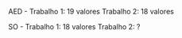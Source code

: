 AED - Trabalho 1: 19 valores    Trabalho 2: 18 valores

SO - Trabalho 1: 18 valores     Trabalho 2: ?
